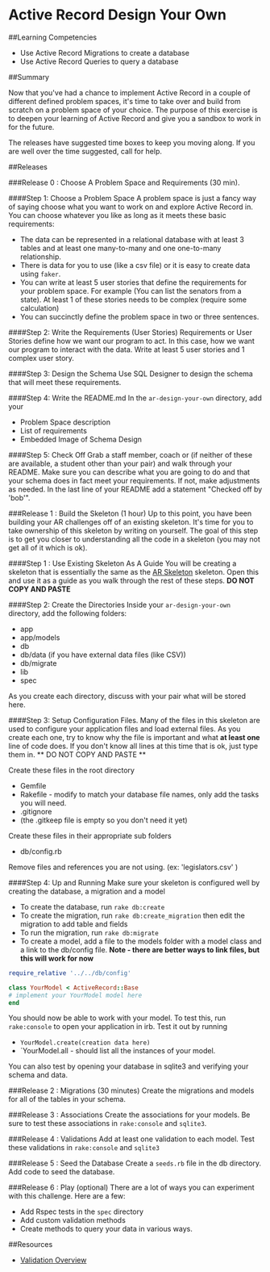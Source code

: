 # Active Record Design Your Own
 
##Learning Competencies 

* Use Active Record Migrations to create a database
* Use Active Record Queries to query a database


##Summary 

Now that you've had a chance to implement Active Record in a couple of different defined problem spaces, it's time to take over and build from scratch on a problem space of your choice.  The purpose of this exercise is to deepen your learning of Active Record and give you a sandbox to work in for the future. 

The releases have suggested time boxes to keep you moving along.  If you are well over the time suggested, call for help. 

##Releases

###Release 0 : Choose A Problem Space and Requirements (30 min).

####Step 1: Choose a Problem Space
A problem space is just a fancy way of saying choose what you want to work on and explore Active Record in. You can choose whatever you like as long as it meets these basic requirements:

* The data can be represented in a relational database with at least 3 tables and at least one many-to-many and one one-to-many relationship.
* There is data for you to use (like a csv file) or it is easy to create data using `faker`.  
* You can write at least 5 user stories that define the requirements for your problem space.  For example (You can list the senators from a state).  At least 1 of these stories needs to be complex (require some calculation)
* You can succinctly define the problem space in two or three sentences.


####Step 2: Write the Requirements (User Stories)
Requirements or User Stories define how we want our program to act. In this case, how we want our program to interact with the data. Write at least 5 user stories and 1 complex user story.

####Step 3: Design the Schema
Use SQL Designer to design the schema that will meet these requirements. 

####Step 4: Write the README.md
In the `ar-design-your-own` directory, add your 
* Problem Space description
* List of requirements
* Embedded Image of Schema Design

####Step 5: Check Off
Grab a staff member, coach or (if neither of these are available, a student other than your pair) and walk through your README.  Make sure you can describe what you are going to do and that your schema does in fact meet your requirements.  If not, make adjustments as needed.
In the last line of your README add a statement "Checked off by 'bob'".

###Release 1 : Build the Skeleton (1 hour)
Up to this point, you have been building your AR challenges off of an existing skeleton. It's time for you to take ownership of this skeleton by writing on yourself.  The goal of this step is to get you closer to understanding all the code in a skeleton (you may not get all of it which is ok).

####Step 1 : Use Existing Skeleton As A Guide
You will be creating a skeleton that is essentially the same as the [AR Skeleton](https://github.com/sea-lions-2014/ar-skeleton) skeleton.  Open this and use it as a guide as you walk through the rest of these steps. **DO NOT COPY AND PASTE**

####Step 2: Create the Directories
Inside your `ar-design-your-own` directory, add the following folders:
* app
* app/models
* db
* db/data (if you have external data files (like CSV))
* db/migrate
* lib
* spec


As you create each directory, discuss with your pair what will be stored here.

####Step 3: Setup Configuration Files.
Many of the files in this skeleton are used to configure your application files and load external files.  As you create each one, try to know why the file is important and what **at least one** line of code does.  If you don't know all lines at this time that is ok, just type them in.  ** DO NOT COPY AND PASTE **  

Create these files in the root directory
* Gemfile
* Rakefile - modify to match your database file names, only add the tasks you will need.
* .gitignore  
* (the .gitkeep file is empty so you don't need it yet)

Create these files in their appropriate sub folders
* db/config.rb 

Remove files and references you are not using.  (ex: 'legislators.csv' )

####Step 4: Up and Running
Make sure your skeleton is configured well by creating the database, a migration and a model

* To create the database, run `rake db:create`
* To create the migration, run `rake db:create_migration`  then edit the migration to add table and fields
* To run the migration, run `rake db:migrate`
* To create a model, add a file to the models folder with a model class and a link to the db/config file.  **Note - there are better ways to link files, but this will work for now**

```ruby
require_relative '../../db/config'

class YourModel < ActiveRecord::Base
# implement your YourModel model here
end

```

You should now be able to work with your model.  To test this, run `rake:console` to open your application in irb. Test it out by running 

* `YourModel.create(creation data here)`
* `YourModel.all - should list all the instances of your model. 

You can also test by opening your database in sqlite3 and verifying your schema and data. 


###Release 2 : Migrations (30 minutes)
Create the migrations and models for all of the tables in your schema. 


###Release 3 : Associations
Create the associations for your models.  Be sure to test these associations in `rake:console` and `sqlite3`.  


###Release 4 : Validations
Add at least one validation to each model.  Test these validations in `rake:console` and `sqlite3`

###Release 5 : Seed the Database
Create a `seeds.rb` file in the db directory. Add code to seed the database.

###Release 6 : Play (optional)
There are a lot of ways you can experiment with this challenge.  Here are a few:
* Add Rspec tests in the `spec` directory
* Add custom validation methods
* Create methods to query your data in various ways.


<!-- ##Optimize Your Learning  -->

##Resources

* [Validation Overview](http://guides.rubyonrails.org/v3.2.13/active_record_validations_callbacks.html)